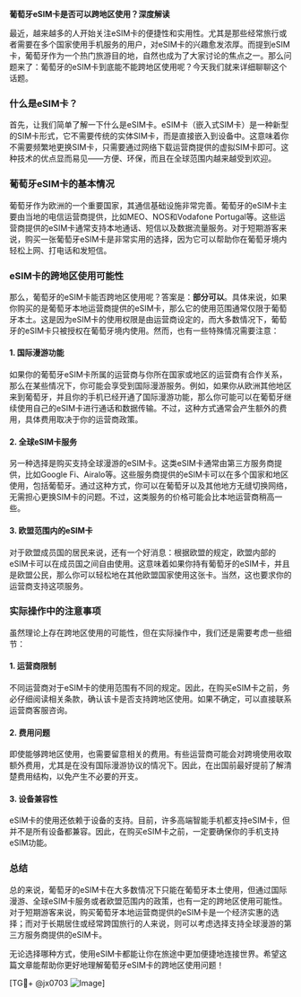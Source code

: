 **葡萄牙eSIM卡是否可以跨地区使用？深度解读**

最近，越来越多的人开始关注eSIM卡的便捷性和实用性。尤其是那些经常旅行或者需要在多个国家使用手机服务的用户，对eSIM卡的兴趣愈发浓厚。而提到eSIM卡，葡萄牙作为一个热门旅游目的地，自然也成为了大家讨论的焦点之一。那么问题来了：葡萄牙的eSIM卡到底能不能跨地区使用呢？今天我们就来详细聊聊这个话题。

### 什么是eSIM卡？

首先，让我们简单了解一下什么是eSIM卡。eSIM卡（嵌入式SIM卡）是一种新型的SIM卡形式，它不需要传统的实体SIM卡，而是直接嵌入到设备中。这意味着你不需要频繁地更换SIM卡，只需要通过网络下载运营商提供的虚拟SIM卡即可。这种技术的优点显而易见——方便、环保，而且在全球范围内越来越受到欢迎。

### 葡萄牙eSIM卡的基本情况

葡萄牙作为欧洲的一个重要国家，其通信基础设施非常完善。葡萄牙的eSIM卡主要由当地的电信运营商提供，比如MEO、NOS和Vodafone Portugal等。这些运营商提供的eSIM卡通常支持本地通话、短信以及数据流量服务。对于短期游客来说，购买一张葡萄牙eSIM卡是非常实用的选择，因为它可以帮助你在葡萄牙境内轻松上网、打电话和发短信。

### eSIM卡的跨地区使用可能性

那么，葡萄牙的eSIM卡能否跨地区使用呢？答案是：**部分可以**。具体来说，如果你购买的是葡萄牙本地运营商提供的eSIM卡，那么它的使用范围通常仅限于葡萄牙本土。这是因为eSIM卡的使用权限是由运营商设定的，而大多数情况下，葡萄牙的eSIM卡只被授权在葡萄牙境内使用。然而，也有一些特殊情况需要注意：

#### 1. **国际漫游功能**
   如果你的葡萄牙eSIM卡所属的运营商与你所在国家或地区的运营商有合作关系，那么在某些情况下，你可能会享受到国际漫游服务。例如，如果你从欧洲其他地区来到葡萄牙，并且你的手机已经开通了国际漫游功能，那么你可能可以在葡萄牙继续使用自己的eSIM卡进行通话和数据传输。不过，这种方式通常会产生额外的费用，具体费用取决于你的运营商政策。

#### 2. **全球eSIM卡服务**
   另一种选择是购买支持全球漫游的eSIM卡。这类eSIM卡通常由第三方服务商提供，比如Google Fi、Airalo等。这些服务商提供的eSIM卡可以在多个国家和地区使用，包括葡萄牙。通过这种方式，你可以在葡萄牙以及其他地方无缝切换网络，无需担心更换SIM卡的问题。不过，这类服务的价格可能会比本地运营商稍高一些。

#### 3. **欧盟范围内的eSIM卡**
   对于欧盟成员国的居民来说，还有一个好消息：根据欧盟的规定，欧盟内部的eSIM卡可以在成员国之间自由使用。这意味着如果你持有葡萄牙的eSIM卡，并且是欧盟公民，那么你可以轻松地在其他欧盟国家使用这张卡。当然，这也要求你的运营商支持这项服务。

### 实际操作中的注意事项

虽然理论上存在跨地区使用的可能性，但在实际操作中，我们还是需要考虑一些细节：

#### 1. **运营商限制**
   不同运营商对于eSIM卡的使用范围有不同的规定。因此，在购买eSIM卡之前，务必仔细阅读相关条款，确认该卡是否支持跨地区使用。如果不确定，可以直接联系运营商客服咨询。

#### 2. **费用问题**
   即使能够跨地区使用，也需要留意相关的费用。有些运营商可能会对跨境使用收取额外费用，尤其是在没有国际漫游协议的情况下。因此，在出国前最好提前了解清楚费用结构，以免产生不必要的开支。

#### 3. **设备兼容性**
   eSIM卡的使用还依赖于设备的支持。目前，许多高端智能手机都支持eSIM卡，但并不是所有设备都兼容。因此，在购买eSIM卡之前，一定要确保你的手机支持eSIM功能。

### 总结

总的来说，葡萄牙的eSIM卡在大多数情况下只能在葡萄牙本土使用，但通过国际漫游、全球eSIM卡服务或者欧盟范围内的政策，也有一定的跨地区使用可能性。对于短期游客来说，购买葡萄牙本地运营商提供的eSIM卡是一个经济实惠的选择；而对于长期居住或经常跨国旅行的人来说，则可以考虑选择支持全球漫游的第三方服务商提供的eSIM卡。

无论选择哪种方式，使用eSIM卡都能让你在旅途中更加便捷地连接世界。希望这篇文章能帮助你更好地理解葡萄牙eSIM卡的跨地区使用问题！

[TG💪+ @jx0703 ![Image](https://github.com/user-attachments/assets/dbca1d08-cadb-493c-b0ec-ad6f7a83f270)]